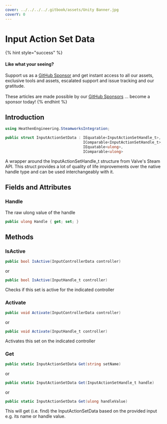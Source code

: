 ```yaml
---
cover: ../../../../.gitbook/assets/Unity Banner.jpg
coverY: 0
---
```


# Input Action Set Data

{% hint style="success" %}
#### Like what your seeing?

Support us as a [GitHub Sponsor](../../../../where-to-buy/become-a-sponsor.md) and get instant access to all our assets, exclusive tools and assets, escalated support and issue tracking and our gratitude.\
\
These articles are made possible by our [GitHub Sponsors](../../../../where-to-buy/become-a-sponsor.md) ... become a sponsor today!
{% endhint %}

## Introduction

```csharp
using HeathenEngineering.SteamworksIntegration;
```

```csharp
public struct InputActionSetData : IEquatable<InputActionSetHandle_t>, 
                                   IComparable<InputActionSetHandle_t>, 
                                   IEquatable<ulong>, 
                                   IComparable<ulong>
```

A wrapper around the InputActionSetHandle\_t structure from Valve's Steam API. This struct provides a lot of quality of life improvements over the native handle type and can be used interchangeably with it.

## Fields and Attributes

### Handle

The raw ulong value of the handle

```csharp
public ulong Handle { get; set; }
```

## Methods

### IsActive

```csharp
public bool IsActive(InputControllerData controller)
```

or

```csharp
public bool IsActive(InputHandle_t controller)
```

Checks if this set is active for the indicated controller

### Activate

```csharp
public void Activate(InputControllerData controller)
```

or

```csharp
public void Activate(InputHandle_t controller)
```

Activates this set on the indicated controller

### Get

```csharp
public static InputActionSetData Get(string setName)
```

or

```csharp
public static InputActionSetData Get(InputActionSetHandle_t handle)
```

or

```csharp
public static InputActionSetData Get(ulong handleValue)
```

This will get (i.e. find) the InputActionSetData based on the provided input e.g. its name or handle value.
